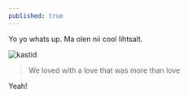 ```yaml
---
published: true
---
```

Yo yo whats up. Ma olen nii cool lihtsalt.

![kastid]({{site.baseurl}}/images/IMG_20160420_083039.jpg)
> We loved with a love that was more than love





Yeah!

